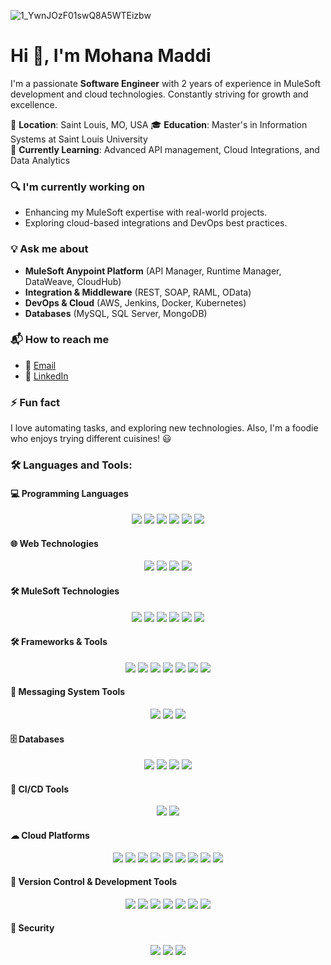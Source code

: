 ![1_YwnJOzF01swQ8A5WTEizbw](https://github.com/user-attachments/assets/e2980ec0-9a1c-4194-86e6-6ff347d5c246)

<p align="center">
  <h1>Hi 👋, I'm Mohana Maddi</h1>
</p>


I'm a passionate **Software Engineer** with 2 years of experience in MuleSoft development and cloud technologies. Constantly striving for growth and excellence.

📍 **Location**: Saint Louis, MO, USA 
🎓 **Education**: Master's in Information Systems at Saint Louis University  
🌱 **Currently Learning**: Advanced API management, Cloud Integrations, and Data Analytics  

### 🔍 I'm currently working on  
- Enhancing my MuleSoft expertise with real-world projects.  
- Exploring cloud-based integrations and DevOps best practices.  

### 💡 Ask me about  
- **MuleSoft Anypoint Platform** (API Manager, Runtime Manager, DataWeave, CloudHub)  
- **Integration & Middleware** (REST, SOAP, RAML, OData)  
- **DevOps & Cloud** (AWS, Jenkins, Docker, Kubernetes)  
- **Databases** (MySQL, SQL Server, MongoDB)

### 📬 How to reach me 
- 📧 [Email](mailto:maddimohana@gmail.com)  
- 🔗 [LinkedIn](https://www.linkedin.com/in/mohana-maddi-931bba189/)

### ⚡ Fun fact 
I love automating tasks, and exploring new technologies. Also, I'm a foodie who enjoys trying different cuisines! 😃

### 🛠️ Languages and Tools:
#### **💻 Programming Languages**
<p align="center">
  <img src="https://img.shields.io/badge/C-blue?style=flat&logo=c">
  <img src="https://img.shields.io/badge/Java-orange?style=flat&logo=java">
  <img src="https://img.shields.io/badge/Python-blue?style=flat&logo=python">
  <img src="https://img.shields.io/badge/C++-blue?style=flat&logo=cplusplus">
  <img src="https://img.shields.io/badge/SQL-blue?style=flat&logo=mysql">
  <img src="https://img.shields.io/badge/XML-lightgrey?style=flat&logo=xml">
</p>

#### **🌐 Web Technologies**
<p align="center">
  <img src="https://img.shields.io/badge/HTML5-orange?style=flat&logo=html5">
  <img src="https://img.shields.io/badge/CSS3-blue?style=flat&logo=css3">
  <img src="https://img.shields.io/badge/JavaScript-yellow?style=flat&logo=javascript">
  <img src="https://img.shields.io/badge/TypeScript-blue?style=flat&logo=typescript">
</p>

#### **🛠 MuleSoft Technologies**
<p align="center">
  <img src="https://img.shields.io/badge/MuleSoft-blue?style=flat&logo=mulesoft">
  <img src="https://img.shields.io/badge/Anypoint%20Studio-blue?style=flat&logo=mulesoft">
  <img src="https://img.shields.io/badge/Anypoint%20Platform-blue?style=flat&logo=mulesoft">
  <img src="https://img.shields.io/badge/Mule%20ESB-blue?style=flat&logo=mulesoft">
  <img src="https://img.shields.io/badge/API%20Designer-lightgrey?style=flat&logo=postman">
  <img src="https://img.shields.io/badge/API%20Manager-lightgrey?style=flat&logo=postman">
</p>

#### **🛠 Frameworks & Tools**
<p align="center">
  <img src="https://img.shields.io/badge/Postman-orange?style=flat&logo=postman">
  <img src="https://img.shields.io/badge/REST%20APIs-green?style=flat&logo=postman">
  <img src="https://img.shields.io/badge/React-blue?style=flat&logo=react">
  <img src="https://img.shields.io/badge/JSON-lightgrey?style=flat&logo=json">
  <img src="https://img.shields.io/badge/Node.js-green?style=flat&logo=nodedotjs">
  <img src="https://img.shields.io/badge/Spring%20Boot-green?style=flat&logo=springboot">
  <img src="https://img.shields.io/badge/Bootstrap-purple?style=flat&logo=bootstrap">
</p>

#### **📩 Messaging System Tools**
<p align="center">
  <img src="https://img.shields.io/badge/ActiveMQ-red?style=flat&logo=apache">
  <img src="https://img.shields.io/badge/RabbitMQ-orange?style=flat&logo=rabbitmq">
  <img src="https://img.shields.io/badge/Kafka-black?style=flat&logo=apachekafka">
</p>

#### **🗄 Databases**
<p align="center">
  <img src="https://img.shields.io/badge/MySQL-blue?style=flat&logo=mysql">
  <img src="https://img.shields.io/badge/Oracle-red?style=flat&logo=oracle">
  <img src="https://img.shields.io/badge/PostgreSQL-blue?style=flat&logo=postgresql">
  <img src="https://img.shields.io/badge/MongoDB-green?style=flat&logo=mongodb">
</p>

#### **🔧 CI/CD Tools**
<p align="center">
  <img src="https://img.shields.io/badge/Jenkins-red?style=flat&logo=jenkins">
  <img src="https://img.shields.io/badge/Maven-red?style=flat&logo=apachemaven">
</p>

#### **☁ Cloud Platforms**
<p align="center">
  <img src="https://img.shields.io/badge/Anypoint%20CloudHub-blue?style=flat&logo=mulesoft">
  <img src="https://img.shields.io/badge/Azure-blue?style=flat&logo=microsoftazure">
  <img src="https://img.shields.io/badge/AWS-orange?style=flat&logo=amazonaws">
  <img src="https://img.shields.io/badge/EC2-lightgrey?style=flat&logo=amazonaws">
  <img src="https://img.shields.io/badge/S3-orange?style=flat&logo=amazonaws">
  <img src="https://img.shields.io/badge/IAM-green?style=flat&logo=amazonaws">
  <img src="https://img.shields.io/badge/Lambda-yellow?style=flat&logo=awslambda">
  <img src="https://img.shields.io/badge/CloudWatch-purple?style=flat&logo=amazonaws">
  <img src="https://img.shields.io/badge/DynamoDB-blue?style=flat&logo=amazonaws">
</p>

#### **📌 Version Control & Development Tools**
<p align="center">
  <img src="https://img.shields.io/badge/Jira-blue?style=flat&logo=jira">
  <img src="https://img.shields.io/badge/GitHub-black?style=flat&logo=github">
  <img src="https://img.shields.io/badge/Linux-black?style=flat&logo=linux">
  <img src="https://img.shields.io/badge/VS%20Code-blue?style=flat&logo=visualstudiocode">
  <img src="https://img.shields.io/badge/IntelliJ-blue?style=flat&logo=intellijidea">
  <img src="https://img.shields.io/badge/Docker-blue?style=flat&logo=docker">
  <img src="https://img.shields.io/badge/Git-orange?style=flat&logo=git">
</p>

#### **🔐 Security**
<p align="center">
  <img src="https://img.shields.io/badge/OAuth-blue?style=flat&logo=oauth">
  <img src="https://img.shields.io/badge/JWT-lightgrey?style=flat&logo=jsonwebtokens">
  <img src="https://img.shields.io/badge/Basic%20Auth-grey?style=flat">
</p>





